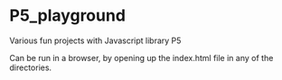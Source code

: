 # P5_playground
Various fun projects with Javascript library P5

Can be run in a browser, by opening up the index.html file in any of the directories.

